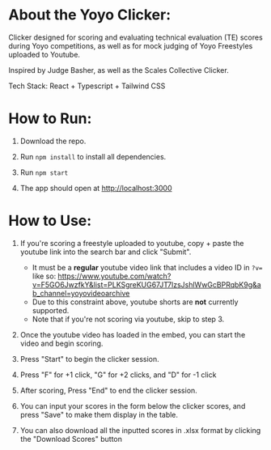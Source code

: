 # About the Yoyo Clicker:

Clicker designed for scoring and evaluating technical evaluation (TE) scores during Yoyo competitions,
as well as for mock judging of Yoyo Freestyles uploaded to Youtube.

Inspired by Judge Basher, as well as the Scales Collective Clicker.

Tech Stack: React + Typescript + Tailwind CSS

# How to Run:

1. Download the repo.

2. Run `npm install` to install all dependencies.

3. Run `npm start`

4. The app should open at [http://localhost:3000](http://localhost:3000)

# How to Use:

1. If you're scoring a freestyle uploaded to youtube, copy + paste the youtube link into the 
search bar and click "Submit".
    * It must be a **regular** youtube video link that includes a video ID in `?v=` like so: https://www.youtube.com/watch?v=F5GO6JwzfkY&list=PLKSgreKUG67JT7lzsJshlWwGcBPRqbK9g&ab_channel=yoyovideoarchive
    * Due to this constraint above, youtube shorts are **not** currently supported.
    * Note that if you're not scoring via youtube, skip to step 3.

2. Once the youtube video has loaded in the embed, you can start the video and begin scoring.

3. Press "Start" to begin the clicker session.

4. Press "F" for +1 click, "G" for +2 clicks, and "D" for -1 click

5. After scoring, Press "End" to end the clicker session. 

6. You can input your scores in the form below the clicker scores, and press "Save" to make them display in the table.

7. You can also download all the inputted scores in .xlsx format by clicking the "Download Scores" button
